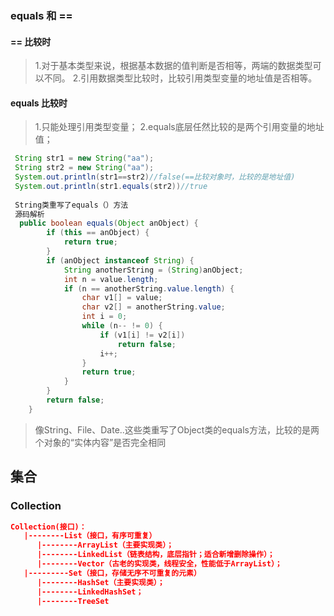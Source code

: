 ### equals 和 ==
#### == 比较时 
> 1.对于基本类型来说，根据基本数据的值判断是否相等，两端的数据类型可以不同。
2.引用数据类型比较时，比较引用类型变量的地址值是否相等。

#### equals 比较时
> 1.只能处理引用类型变量；
2.equals底层任然比较的是两个引用变量的地址值；
```java
 String str1 = new String("aa");
 String str2 = new String("aa");
 System.out.println(str1==str2)//false(==比较对象时，比较的是地址值)
 System.out.println(str1.equals(str2))//true
 
 String类重写了equals（）方法
 源码解析
  public boolean equals(Object anObject) {
        if (this == anObject) {
            return true;
        }
        if (anObject instanceof String) {
            String anotherString = (String)anObject;
            int n = value.length;
            if (n == anotherString.value.length) {
                char v1[] = value;
                char v2[] = anotherString.value;
                int i = 0;
                while (n-- != 0) {
                    if (v1[i] != v2[i])
                        return false;
                    i++;
                }
                return true;
            }
        }
        return false;
    }
```

> 像String、File、Date..这些类重写了Object类的equals方法，比较的是两个对象的“实体内容”是否完全相同

## 集合
### Collection

```json
Collection(接口)：
   |--------List（接口，有序可重复）
      |--------ArrayList（主要实现类）；
      |--------LinkedList（链表结构，底层指针；适合新增删除操作）；
      |--------Vector（古老的实现类，线程安全，性能低于ArrayList）；
   |---------Set（接口，存储无序不可重复的元素）
      |--------HashSet（主要实现类）；
      |--------LinkedHashSet；
      |--------TreeSet 
```
